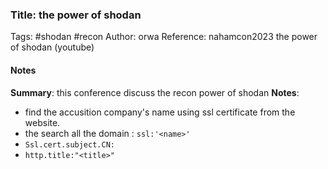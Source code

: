 ### Title: the power of shodan
Tags: #shodan #recon 
Author: orwa
Reference: nahamcon2023 the power of shodan (youtube)

#### Notes
**Summary**: this conference discuss the recon power of shodan
**Notes**:
- find the accusition company's name using ssl certificate from the website.
- the search all the domain : `ssl:'<name>'`
- `Ssl.cert.subject.CN:`
- `http.title:"<title>"`

